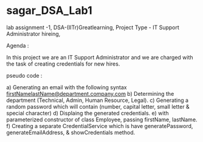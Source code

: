 # sagar_DSA_Lab1
lab assignment -1,
DSA-(IITr)Greatlearning, 
Project Type - IT Support Administrator hireing,

Agenda : 

In this project we are an IT Support Administrator and we are charged with the task of creating credentials for
new hires.


pseudo code :

a) Generating an email with the following syntax
firstNamelastName@department.company.com
b) Determining the department (Technical, Admin, Human Resource, Legal).
c) Generating a random password which will contain (number, capital letter, small letter &
special character)
d) Displaing the generated credentials.
e) with parameterized constructor of class Employee, passing firstName, lastName.
f) Creating a separate CredentialService which is have generatePassword,
generateEmailAddress, & showCredentials method.
